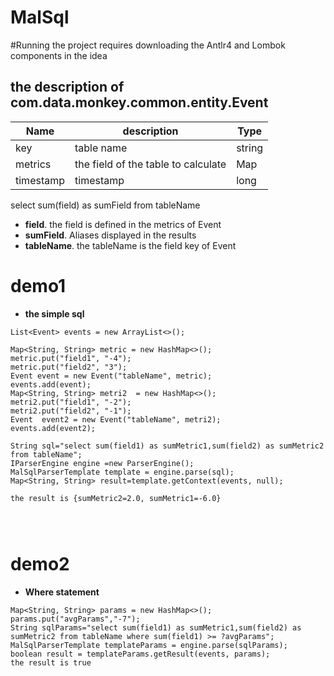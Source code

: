 # MalSql
#Running the project requires downloading the Antlr4 and Lombok components in the idea


## the description of  com.data.monkey.common.entity.Event

| Name | description  | Type | 
|---|---|---|
| key |  table name   | string |
| metrics |  the field of the table to calculate   | Map |
| timestamp |  timestamp   | long |


select sum(field) as sumField from tableName
- **field**.  the field  is defined in the metrics of  Event
- **sumField**. Aliases displayed in the results 
- **tableName**.  the tableName is the field  key of Event


# demo1
- **the simple sql**

```
List<Event> events = new ArrayList<>();

Map<String, String> metric = new HashMap<>();
metric.put("field1", "-4");
metric.put("field2", "3");
Event event = new Event("tableName", metric);
events.add(event);
Map<String, String> metri2  = new HashMap<>();
metri2.put("field1", "-2");
metri2.put("field2", "-1");
Event  event2 = new Event("tableName", metri2);
events.add(event2);

String sql="select sum(field1) as sumMetric1,sum(field2) as sumMetric2 from tableName"; 
IParserEngine engine =new ParserEngine();      
MalSqlParserTemplate template = engine.parse(sql); 
Map<String, String> result=template.getContext(events, null);

the result is {sumMetric2=2.0, sumMetric1=-6.0}




```



# demo2
- **Where statement**

```
Map<String, String> params = new HashMap<>();
params.put("avgParams","-7");
String sqlParams="select sum(field1) as sumMetric1,sum(field2) as sumMetric2 from tableName where sum(field1) >= ?avgParams"; 
MalSqlParserTemplate templateParams = engine.parse(sqlParams); 
boolean result = templateParams.getResult(events, params);
the result is true


```


